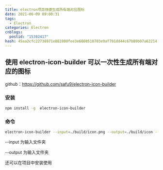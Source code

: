 ```yaml
---
title: electron项目快捷生成所有端对应图标
date: 2021-06-09 09:00:31
tags:
  - Electron
categories: Electron
cnblogs:
  postid: "15392417"
hash: 45aa2cfc22736971e882800fee3e6860510703e9af791dd44c67b89b07a62214
---
```


## 使用 electron-icon-builder 可以一次性生成所有端对应的图标

github：https://github.com/safu9/electron-icon-builder

### 安装

```bash
npm install -g  electron-icon-builder
```

### 命令

```bash
electron-icon-builder --input=./build/icon.png --output=./build/icon --flatten
```

--input 为输入文件夹

--output 为输入文件夹

还可以在项目中安装使用
